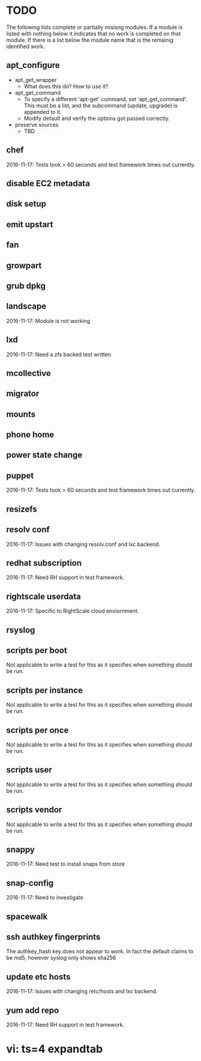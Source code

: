 # TODO

The following lists complete or partially misisng modules. If a module is
listed with nothing below it indicates that no work is completed on that
module. If there is a list below the module name that is the remainig
identified work.

## apt_configure

  * apt_get_wrapper
    * What does this do? How to use it?
  * apt_get_command
    * To specify a different 'apt-get' command, set 'apt_get_command'.
    This must be a list, and the subcommand (update, upgrade) is appended to it.
    * Modify default and verify the options got passed correctly.
  * preserve sources
    * TBD

## chef
2016-11-17: Tests took > 60 seconds and test framework times out currently.

## disable EC2 metadata

## disk setup

## emit upstart

## fan

## growpart

## grub dpkg

## landscape
2016-11-17: Module is not working

## lxd
2016-11-17: Need a zfs backed test written

## mcollective

## migrator

## mounts

## phone home

## power state change

## puppet
2016-11-17: Tests took > 60 seconds and test framework times out currently.

## resizefs

## resolv conf
2016-11-17: Issues with changing resolv.conf and lxc backend.

## redhat subscription
2016-11-17: Need RH support in test framework.

## rightscale userdata
2016-11-17: Specific to RightScale cloud enviornment.

## rsyslog

## scripts per boot
Not applicable to write a test for this as it specifies when something should be run.

## scripts per instance
Not applicable to write a test for this as it specifies when something should be run.

## scripts per once
Not applicable to write a test for this as it specifies when something should be run.

## scripts user
Not applicable to write a test for this as it specifies when something should be run.

## scripts vendor
Not applicable to write a test for this as it specifies when something should be run.

## snappy
2016-11-17: Need test to install snaps from store

## snap-config
2016-11-17: Need to investigate

## spacewalk

## ssh authkey fingerprints
The authkey_hash key does not appear to work. In fact the default claims to be md5, however syslog only shows sha256

## update etc hosts
2016-11-17: Issues with changing /etc/hosts and lxc backend.

## yum add repo
2016-11-17: Need RH support in test framework.

# vi: ts=4 expandtab
